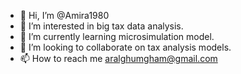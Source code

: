 - 👋 Hi, I’m @Amira1980
- 👀 I’m interested in big tax data analysis.
- 🌱 I’m currently learning microsimulation model.
- 💞️ I’m looking to collaborate on tax analysis models.
- 📫 How to reach me aralghumgham@gmail.com

<!---
Amira1980/Amira1980 is a ✨ special ✨ repository because its `README.md` (this file) appears on your GitHub profile.
You can click the Preview link to take a look at your changes.
--->
